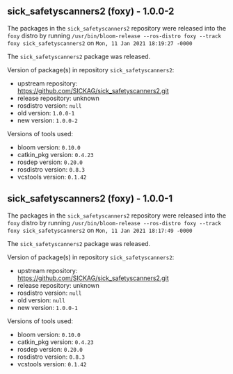 ## sick_safetyscanners2 (foxy) - 1.0.0-2

The packages in the `sick_safetyscanners2` repository were released into the `foxy` distro by running `/usr/bin/bloom-release --ros-distro foxy --track foxy sick_safetyscanners2` on `Mon, 11 Jan 2021 18:19:27 -0000`

The `sick_safetyscanners2` package was released.

Version of package(s) in repository `sick_safetyscanners2`:

- upstream repository: https://github.com/SICKAG/sick_safetyscanners2.git
- release repository: unknown
- rosdistro version: `null`
- old version: `1.0.0-1`
- new version: `1.0.0-2`

Versions of tools used:

- bloom version: `0.10.0`
- catkin_pkg version: `0.4.23`
- rosdep version: `0.20.0`
- rosdistro version: `0.8.3`
- vcstools version: `0.1.42`


## sick_safetyscanners2 (foxy) - 1.0.0-1

The packages in the `sick_safetyscanners2` repository were released into the `foxy` distro by running `/usr/bin/bloom-release --ros-distro foxy --track foxy sick_safetyscanners2` on `Mon, 11 Jan 2021 18:17:49 -0000`

The `sick_safetyscanners2` package was released.

Version of package(s) in repository `sick_safetyscanners2`:

- upstream repository: https://github.com/SICKAG/sick_safetyscanners2.git
- release repository: unknown
- rosdistro version: `null`
- old version: `null`
- new version: `1.0.0-1`

Versions of tools used:

- bloom version: `0.10.0`
- catkin_pkg version: `0.4.23`
- rosdep version: `0.20.0`
- rosdistro version: `0.8.3`
- vcstools version: `0.1.42`


